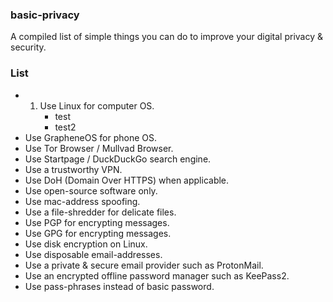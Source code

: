 ### basic-privacy
A compiled list of simple things you can do to improve your digital privacy &amp; security.

### List
- 1. Use Linux for computer OS.
     - test
     - test2
- Use GrapheneOS for phone OS.
- Use Tor Browser / Mullvad Browser.
- Use Startpage / DuckDuckGo search engine.
- Use a trustworthy VPN.
- Use DoH (Domain Over HTTPS) when applicable.
- Use open-source software only.
- Use mac-address spoofing.
- Use a file-shredder for delicate files.
- Use PGP for encrypting messages.
- Use GPG for encrypting messages.
- Use disk encryption on Linux.
- Use disposable email-addresses.
- Use a private & secure email provider such as ProtonMail.
- Use an encrypted offline password manager such as KeePass2.
- Use pass-phrases instead of basic password.
